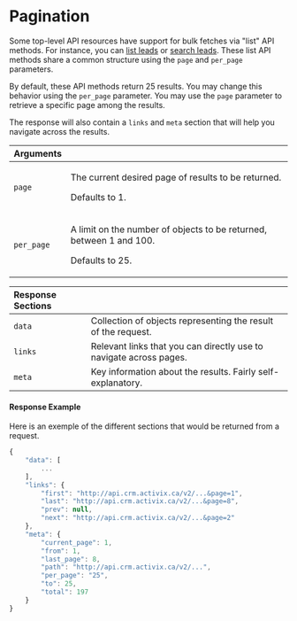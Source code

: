 # Pagination

Some top-level API resources have support for bulk fetches via "list" API methods. For instance, you can [list leads](resources/lead.md#list-all-leads) or [search leads](resources/search.md#search-leads). These list API methods share a common structure using the `page` and `per_page` parameters.

By default, these API methods return 25 results. You may change this behavior using the `per_page` parameter. You may use the `page` parameter to retrieve a specific page among the results.

The response will also contain a `links` and `meta` section that will help you navigate across the results.

<table>
  <thead>
    <tr>
      <th style="text-align:left">Arguments</th>
      <th style="text-align:left"></th>
    </tr>
  </thead>
  <tbody>
    <tr>
      <td style="text-align:left"><code>page</code>
      </td>
      <td style="text-align:left">
        <p>The current desired page of results to be returned.</p>
        <p>Defaults to 1.</p>
      </td>
    </tr>
    <tr>
      <td style="text-align:left"><code>per_page</code>
      </td>
      <td style="text-align:left">
        <p>A limit on the number of objects to be returned, between 1 and 100.</p>
        <p>Defaults to 25.</p>
      </td>
    </tr>
  </tbody>
</table>

| Response Sections |  |
| :--- | :--- |
| `data` | Collection of objects representing the result of the request. |
| `links` | Relevant links that you can directly use to navigate across pages. |
| `meta` | Key information about the results. Fairly self-explanatory. |

#### Response Example

Here is an exemple of the different sections that would be returned from a request.

```javascript
{
    "data": [
        ...
    ],
    "links": {
        "first": "http://api.crm.activix.ca/v2/...&page=1",
        "last": "http://api.crm.activix.ca/v2/...&page=8",
        "prev": null,
        "next": "http://api.crm.activix.ca/v2/...&page=2"
    },
    "meta": {
        "current_page": 1,
        "from": 1,
        "last_page": 8,
        "path": "http://api.crm.activix.ca/v2/...",
        "per_page": "25",
        "to": 25,
        "total": 197
    }
}
```

